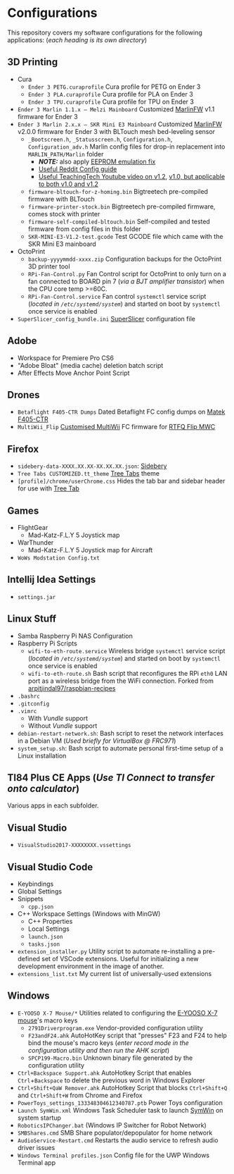 # Configurations

This repository covers my software configurations for the following applications: (*each heading is its own directory*)

## 3D Printing

- Cura
  - `Ender 3 PETG.curaprofile` Cura profile for PETG on Ender 3
  - `Ender 3 PLA.curaprofile` Cura profile for PLA on Ender 3
  - `Ender 3 TPU.curaprofile` Cura profile for TPU on Ender 3
- `Ender 3 Marlin 1.1.x — Melzi Mainboard` Customized [MarlinFW](http://www.marlinfw.org) v1.1 firmware for Ender 3
- `Ender 3 Marlin 2.x.x — SKR Mini E3 Mainboard` Customized [MarlinFW](http://www.marlinfw.org) v2.0.0 firmware for Ender 3 with BLTouch mesh bed-leveling sensor
  - `_Bootscreen.h`, `_Statusscreen.h`, `Configuration.h`, `Configuration_adv.h` Marlin config files for drop-in replacement into `MARLIN_PATH/Marlin` folder
    - ***NOTE:*** also apply [EEPROM emulation fix](https://github.com/MarlinFirmware/Marlin/issues/15254#issuecomment-535755449)
    - [Useful Reddit Config guide](https://www.reddit.com/r/ender3/comments/dojh3v/guide_for_those_upgrading_to_an_skr_e3_mini_v12/)
    - [Useful TeachingTech Youtube video on v1.2](https://www.youtube.com/watch?v=ikHhzOIlHPg), [v1.0, but applicable to both v1.0 and v1.2](https://www.youtube.com/watch?v=-XUQKQnUNig)
  - `firmware-bltouch-for-z-homing.bin` Bigtreetech pre-compiled firmware with BLTouch
  - `firmware-printer-stock.bin` Bigtreetech pre-compiled firmware, comes stock with printer
  - `firmware-self-compiled-bltouch.bin` Self-compiled and tested firmware from config files in this folder
  - `SKR-MINI-E3-V1.2-test.gcode` Test GCODE file which came with the SKR Mini E3 mainboard
- OctoPrint
  - `backup-yyyymmdd-xxxx.zip` Configuration backups for the OctoPrint 3D printer tool
  - `RPi-Fan-Control.py` Fan Control script for OctoPrint to only turn on a fan connected to BOARD pin 7 (*via a BJT amplifier transistor*) when the CPU core temp >=60C.
  - `RPi-Fan-Control.service` Fan control `systemctl` service script (*located in `/etc/systemd/system`*) and started on boot by `systemctl` once service is enabled
- `SuperSlicer_config_bundle.ini` [SuperSlicer](https://github.com/supermerill/SuperSlicer) configuration file

## Adobe

- Workspace for Premiere Pro CS6
- "Adobe Bloat" (media cache) deletion batch script
- After Effects Move Anchor Point Script

## Drones

- `Betaflight F405-CTR Dumps` Dated Betaflight FC config dumps on [Matek F405-CTR](http://www.mateksys.com/?portfolio=f405-ctr)
- `MultiWii_Flip` [Customised MultiWii](http://www.multiwii.com/wiki/?title=Main_Page) FC firmware for [RTFQ Flip MWC](https://readytoflyquads.com/flip-mwc-flight-controller)

## Firefox

- `sidebery-data-XXXX.XX.XX-XX.XX.XX.json`: [Sidebery](https://addons.mozilla.org/en-US/firefox/addon/sidebery)
- `Tree Tabs CUSTOMIZED.tt_theme` [Tree Tabs](https://addons.mozilla.org/en-US/firefox/addon/tree-tabs) theme
- `[profile]/chrome/userChrome.css` Hides the tab bar and sidebar header for use with [Tree Tab](https://addons.mozilla.org/en-US/firefox/addon/tree-tabs)

## Games

- FlightGear
  - Mad-Katz-F.L.Y 5 Joystick map
- WarThunder
  - Mad-Katz-F.L.Y 5 Joystick map for Aircraft
- `WoWs Modstation Config.txt`

## Intellij Idea Settings

- `settings.jar`

## Linux Stuff

- Samba Raspberry Pi NAS Configuration
- Raspberry Pi Scripts
  - `wifi-to-eth-route.service` Wireless bridge `systemctl` service script (*located in `/etc/systemd/system`*) and started on boot by `systemctl` once service is enabled
  - `wifi-to-eth-route.sh` Bash script that reconfigures the RPi `eth0` LAN port as a wireless bridge from the WiFi connection. Forked from [arpitjindal97/raspbian-recipes](https://github.com/arpitjindal97/raspbian-recipes)
- `.bashrc`
- `.gitconfig`
- `.vimrc`
  - With *Vundle* support
  - Without *Vundle* support
- `debian-restart-network.sh`: Bash script to reset the network interfaces in a Debian VM (*Used briefly for VirtualBox @ FRC971*)
- `system_setup.sh`: Bash script to automate personal first-time setup of a Linux installation

## TI84 Plus CE Apps (*Use TI Connect to transfer onto calculator*)

Various apps in each subfolder.

## Visual Studio

- `VisualStudio2017-XXXXXXXX.vssettings`

## Visual Studio Code

- Keybindings
- Global Settings
- Snippets
  - `cpp.json`
- C++ Workspace Settings (Windows with MinGW)
  - C++ Properties
  - Local Settings
  - `launch.json`
  - `tasks.json`
- `extension_installer.py` Utility script to automate re-installing a pre-defined set of VSCode extensions. Useful for initializing a new development environment in the image of another.
- `extensions_list.txt` My current list of universally-used extensions

## Windows

- `E-YOOSO X-7 Mouse/*` Utilities related to configuring the [E-YOOSO X-7 mouse](https://smile.amazon.com/dp/B083NSD4CG)'s macro keys
  - `2791Driverprogram.exe` Vendor-provided configuration utility
  - `F23andF24.ahk` AutoHotKey script that "presses" F23 and F24 to help bind the mouse's macro keys (*enter record mode in the configuration utility and then run the AHK script*)
  - `SPCP199-Macro.bin` Unknown binary file generated by the configuration utility
- `Ctrl+Backspace Support.ahk` AutoHotkey Script that enables `Ctrl`+`Backspace` to delete the previous word in Windows Explorer
- `Ctrl+Shift+QaW Remover.ahk` AutoHotkey Script that blocks `Ctrl+Shift+Q` and `Ctrl+Shift+W` from Chrome and Firefox
- `PowerToys_settings_133348304612340787.ptb` Power Toys configuration
- `Launch SymWin.xml` Windows Task Scheduler task to launch [SymWin](https://www.github.com/mjvh80/SymWin) on system startup
- `RoboticsIPChanger.bat` (Windows IP Switcher for Robot Network)
- `SMBShares.cmd` SMB Share populator/depopulator for home network
- `AudioService-Restart.cmd` Restarts the audio service to refresh audio driver issues
- `Windows Terminal profiles.json` Config file for the UWP Windows Terminal app
